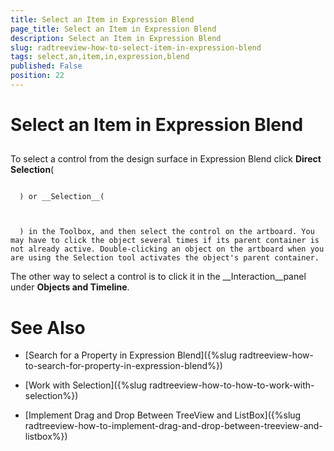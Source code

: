```yaml
---
title: Select an Item in Expression Blend
page_title: Select an Item in Expression Blend
description: Select an Item in Expression Blend
slug: radtreeview-how-to-select-item-in-expression-blend
tags: select,an,item,in,expression,blend
published: False
position: 22
---
```


# Select an Item in Expression Blend



## 

To select a control from the design surface in Expression Blend click __Direct Selection__(


         
      ) or __Selection__(


         
      ) in the Toolbox, and then select the control on the artboard. You may have to click the object several times if its parent container is not already active. Double-clicking an object on the artboard when you are using the Selection tool activates the object's parent container.

The other way to select a control is to click it in the __Interaction__panel under __Objects and Timeline__.

# See Also

 * [Search for a Property in Expression Blend]({%slug radtreeview-how-to-search-for-property-in-expression-blend%})

 * [Work with Selection]({%slug radtreeview-how-to-how-to-work-with-selection%})

 * [Implement Drag and Drop Between TreeView and ListBox]({%slug radtreeview-how-to-implement-drag-and-drop-between-treeview-and-listbox%})
